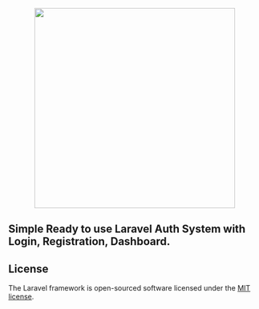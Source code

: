 <p align="center"><a href="https://laravel.com" target="_blank"><img src="https://raw.githubusercontent.com/laravel/art/master/logo-lockup/5%20SVG/2%20CMYK/1%20Full%20Color/laravel-logolockup-cmyk-red.svg" width="400"></a></p>


## Simple Ready to use Laravel Auth System with Login, Registration, Dashboard.

## License

The Laravel framework is open-sourced software licensed under the [MIT license](https://opensource.org/licenses/MIT).
